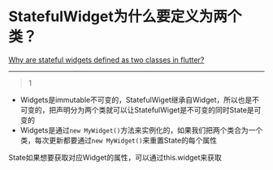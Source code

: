 # StatefulWidget为什么要定义为两个类？
[Why are stateful widgets defined as two classes in flutter?](https://stackoverflow.com/questions/50612237/why-are-stateful-widgets-defined-as-two-classes-in-flutter)

___



> 1

- Widgets是immutable不可变的，StatefulWiget继承自Widget，所以也是不可变的，把声明分为两个类就可以让StatefulWiget是不可变的同时State是可变的
- Widgets是通过`new MyWidget()`方法来实例化的，如果我们把两个类合为一个类，每次更新都要通过`new MyWidget()`来重置State的每个属性

State如果想要获取对应Widget的属性，可以通过this.widget来获取





